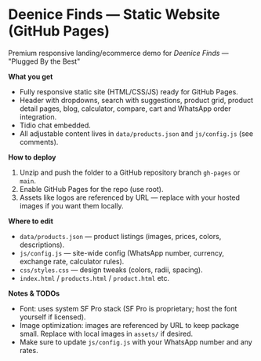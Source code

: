 # Deenice Finds — Static Website (GitHub Pages)
Premium responsive landing/ecommerce demo for *Deenice Finds* — "Plugged By the Best"

**What you get**
- Fully responsive static site (HTML/CSS/JS) ready for GitHub Pages.
- Header with dropdowns, search with suggestions, product grid, product detail pages, blog, calculator, compare, cart and WhatsApp order integration.
- Tidio chat embedded.
- All adjustable content lives in `data/products.json` and `js/config.js` (see comments).

**How to deploy**
1. Unzip and push the folder to a GitHub repository branch `gh-pages` or `main`.
2. Enable GitHub Pages for the repo (use root).
3. Assets like logos are referenced by URL — replace with your hosted images if you want them locally.

**Where to edit**
- `data/products.json` — product listings (images, prices, colors, descriptions).
- `js/config.js` — site-wide config (WhatsApp number, currency, exchange rate, calculator rules).
- `css/styles.css` — design tweaks (colors, radii, spacing).
- `index.html` / `products.html` / `product.html` etc.

**Notes & TODOs**
- Font: uses system SF Pro stack (SF Pro is proprietary; host the font yourself if licensed).
- Image optimization: images are referenced by URL to keep package small. Replace with local images in `assets/` if desired.
- Make sure to update `js/config.js` with your WhatsApp number and any rates.

